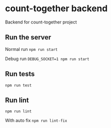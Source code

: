# count-together backend

Backend for count-together project

## Run the server
Normal run
`npm run start`

Debug run
`DEBUG_SOCKET=1 npm run start`

## Run tests
`npm run test`

## Run lint
`npm run lint`

With auto fix
`npm run lint-fix`
